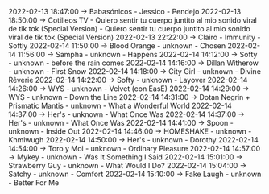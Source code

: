 2022-02-13 18:47:00 -> Babasónicos - Jessico - Pendejo
2022-02-13 18:50:00 -> Cotilleos TV - Quiero sentir tu cuerpo juntito al mio sonido viral de tik tok (Special Version) - Quiero sentir tu cuerpo juntito al mio sonido viral de tik tok (Special Version)
2022-02-13 22:22:00 -> Clairo - Immunity - Softly
2022-02-14 11:50:00 -> Blood Orange - unknown - Chosen
2022-02-14 11:56:00 -> Sampha - unknown - Happens
2022-02-14 14:12:00 -> Softy - unknown - before the rain comes
2022-02-14 14:16:00 -> Dillan Witherow - unknown - First Snow
2022-02-14 14:18:00 -> City Girl - unknown - Divine Rêverie
2022-02-14 14:22:00 -> Softy - unknown - Layover
2022-02-14 14:26:00 -> WYS - unknown - Velvet (con EasE)
2022-02-14 14:29:00 -> WYS - unknown - Down the Line
2022-02-14 14:31:00 -> Dotan Negrin + Prismatic Mantis - unknown - What a Wonderful World
2022-02-14 14:37:00 -> Her's - unknown - What Once Was
2022-02-14 14:37:00 -> Her's - unknown - What Once Was
2022-02-14 14:41:00 -> Spoon - unknown - Inside Out
2022-02-14 14:46:00 -> HOMESHAKE - unknown - Khmlwugh
2022-02-14 14:50:00 -> Her's - unknown - Dorothy
2022-02-14 14:54:00 -> Toro y Moi - unknown - Ordinary Pleasure
2022-02-14 14:57:00 -> Mykey - unknown - Was It Something I Said
2022-02-14 15:01:00 -> Strawberry Guy - unknown - What Would I Do?
2022-02-14 15:04:00 -> Satchy - unknown - Comfort
2022-02-14 15:10:00 -> Fake Laugh - unknown - Better For Me
